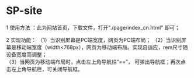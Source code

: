 # SP-site
1 使用方法 ：此为网站首页，下载文件，打开"./page/index_cn.html" 即可；

2 实现功能： 
（1）当识别屏幕是PC端宽度，网页为PC端布局；
（2）当识别屏幕是移动端宽度（width<768px），网页为移动端布局。实现自适应，rem尺寸随设备宽度而调整；     
（3）当网页为移动端布局时，点击左上角导航栏“==”， 可弹出导航框；再次点击左上角导航栏，可关闭导航框。

